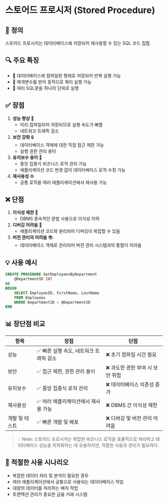# 스토어드 프로시저 (Stored Procedure)
## 📌 정의

스토어드 프로시저는 데이터베이스에 저장되어 재사용할 수 있는 SQL 코드 집합.

## 🔍 주요 특징

- 📁 데이터베이스에 컴파일된 형태로 저장되어 반복 실행 가능
- 🔄 매개변수를 받아 동적으로 쿼리 실행 가능
- 🔗 여러 SQL문을 하나의 단위로 실행

## ✅ 장점

1. **성능 향상** 🚀
    - 미리 컴파일되어 저장되므로 실행 속도가 빠름
    - 네트워크 트래픽 감소
2. **보안 강화** 🔒
    - 데이터베이스 객체에 대한 직접 접근 제한 가능
    - 실행 권한 관리 용이
3. **유지보수 용이** 🔧
    - 중앙 집중식 비즈니스 로직 관리 가능
    - 애플리케이션 코드 변경 없이 데이터베이스 로직 수정 가능
4. **재사용성** ♻️
    - 공통 로직을 여러 애플리케이션에서 재사용 가능

## ❌ 단점

1. **이식성 제한** 🔗
    - DBMS 종속적인 문법 사용으로 이식성 저하
2. **디버깅 어려움** 🐛
    - 애플리케이션 코드와 분리되어 디버깅이 복잡할 수 있음
3. **버전 관리의 어려움** 📚
    - 데이터베이스 객체로 관리되어 버전 관리 시스템과의 통합이 어려움

## 💡 사용 예시

```sql
CREATE PROCEDURE GetEmployeesByDepartment
    @DepartmentID INT
AS
BEGIN
    SELECT EmployeeID, FirstName, LastName
    FROM Employees
    WHERE DepartmentID = @DepartmentID
END
```

## 📊 장단점 비교

| 항목 | 장점 | 단점 |
| --- | --- | --- |
| 성능 | ✅ 빠른 실행 속도, 네트워크 트래픽 감소 | ❌ 초기 컴파일 시간 필요 |
| 보안 | ✅ 접근 제한, 권한 관리 용이 | ❌ 과도한 권한 부여 시 보안 위험 |
| 유지보수 | ✅ 중앙 집중식 로직 관리 | ❌ 데이터베이스 의존성 증가 |
| 재사용성 | ✅ 여러 애플리케이션에서 재사용 가능 | ❌ DBMS 간 이식성 제한 |
| 개발 및 테스트 | ✅ 빠른 개발 및 배포 | ❌ 디버깅 및 버전 관리 어려움 |

> 💡 Note: 스토어드 프로시저는 복잡한 비즈니스 로직을 효율적으로 처리하고 데이터베이스 성능을 최적화하는 데 유용하지만, 적절한 사용과 관리가 필요하다.
>

## 🎯 적절한 사용 시나리오

- 복잡한 데이터 처리 및 분석이 필요한 경우
- 여러 애플리케이션에서 공통으로 사용되는 데이터베이스 작업
- 대량의 데이터를 처리하는 배치 작업
- 트랜잭션 관리가 중요한 금융 거래 시스템